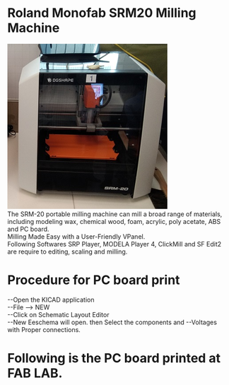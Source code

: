 # Roland Monofab SRM20 Milling Machine <br>
![Roland Monofab SRM20 Image](img/monofab_SRM20.jpg)<br>
The SRM-20 portable milling machine can mill a broad range of materials, including modeling wax, chemical wood, foam, acrylic, poly acetate, ABS and PC board. <br>
Milling Made Easy with a User-Friendly VPanel.<br>
Following Softwares SRP Player, MODELA Player 4, ClickMill and SF Edit2 are require to editing, scaling and milling.<br>
# Procedure for PC board print <br>
--Open the KICAD application<br>
--File --> NEW<br>
--Click on Schematic Layout Editor<br>
--New Eeschema will open. then Select the components and --Voltages with Proper connections.<br>
# Following is the PC board printed at FAB LAB. <br>





